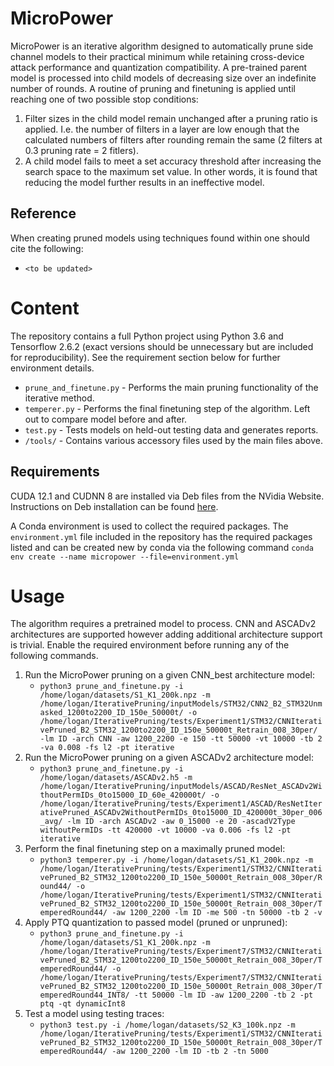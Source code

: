 # MicroPower



MicroPower is an iterative algorithm designed to automatically prune 
side channel models to their practical minimum while retaining
cross-device attack performance and quantization 
compatibility. A pre-trained parent model is processed into 
child models of decreasing size over an indefinite number of 
rounds. A routine of pruning and finetuning is applied until
reaching one of two possible stop conditions:
1. Filter sizes in the child model remain unchanged after a pruning ratio is applied. I.e. the number of filters in a layer are low enough that the calculated numbers of filters after rounding remain the same (2 filters at 0.3 pruning rate = 2 fitlers).
2. A child model fails to meet a set accuracy threshold after increasing the search space to the maximum set value. In other words, it is found that reducing the model further results in an ineffective model.

## Reference

When creating pruned models using techniques found within one should cite the following:
* ```<to be updated>```

# Content

The repository contains a full Python project using Python 
3.6 and Tensorflow 2.6.2 (exact versions should be 
unnecessary but are included for reproducibility). See the
requirement section below for further environment details. 
* ```prune_and_finetune.py``` - Performs the main pruning functionality of the iterative method.
* ```temperer.py```           - Performs the final finetuning step of the algorithm. Left out to compare model before and after. 
* ```test.py```               - Tests models on held-out testing data and generates reports.
* ```/tools/```                - Contains various accessory files used by the main files above.

## Requirements

CUDA 12.1 and CUDNN 8 are installed via Deb files from the 
NVidia Website. Instructions on Deb installation can be 
found [here](https://docs.nvidia.com/cuda/cuda-installation-guide-linux/). 

A Conda environment is used to collect the required packages.
The ```environment.yml``` file included in the repository has the required 
packages listed and can be created new by conda via the following
command ```conda env create --name micropower --file=environment.yml```

# Usage

The algorithm requires a pretrained model to process. CNN and 
ASCADv2 architectures are supported however adding additional 
architecture support is trivial. Enable the required environment 
before running any of the following commands. 

1. Run the MicroPower pruning on a given CNN_best architecture model:
    - ```python3 prune_and_finetune.py -i /home/logan/datasets/S1_K1_200k.npz -m /home/logan/IterativePruning/inputModels/STM32/CNN2_B2_STM32Unmasked_1200to2200_ID_150e_50000t/ -o /home/logan/IterativePruning/tests/Experiment1/STM32/CNNIterativePruned_B2_STM32_1200to2200_ID_150e_50000t_Retrain_008_30per/ -lm ID -arch CNN -aw 1200_2200 -e 150 -tt 50000 -vt 10000 -tb 2 -va 0.008 -fs l2 -pt iterative```
2. Run the MicroPower pruning on a given ASCADv2 architecture model:
    - ```python3 prune_and_finetune.py -i /home/logan/datasets/ASCADv2.h5 -m /home/logan/IterativePruning/inputModels/ASCAD/ResNet_ASCADv2WithoutPermIDs_0to15000_ID_60e_420000t/ -o /home/logan/IterativePruning/tests/Experiment1/ASCAD/ResNetIterativePruned_ASCADv2WithoutPermIDs_0to15000_ID_420000t_30per_006_avg/ -lm ID -arch ASCADv2 -aw 0_15000 -e 20 -ascadV2Type withoutPermIDs -tt 420000 -vt 10000 -va 0.006 -fs l2 -pt iterative```
3. Perform the final finetuning step on a maximally pruned model:
    - ```python3 temperer.py -i /home/logan/datasets/S1_K1_200k.npz -m /home/logan/IterativePruning/tests/Experiment1/STM32/CNNIterativePruned_B2_STM32_1200to2200_ID_150e_50000t_Retrain_008_30per/Round44/ -o /home/logan/IterativePruning/tests/Experiment1/STM32/CNNIterativePruned_B2_STM32_1200to2200_ID_150e_50000t_Retrain_008_30per/TemperedRound44/ -aw 1200_2200 -lm ID -me 500 -tn 50000 -tb 2 -v```
4. Apply PTQ quantization to passed model (pruned or unpruned):
    - ```python3 prune_and_finetune.py -i /home/logan/datasets/S1_K1_200k.npz -m /home/logan/IterativePruning/tests/Experiment7/STM32/CNNIterativePruned_B2_STM32_1200to2200_ID_150e_50000t_Retrain_008_30per/TemperedRound44/ -o /home/logan/IterativePruning/tests/Experiment7/STM32/CNNIterativePruned_B2_STM32_1200to2200_ID_150e_50000t_Retrain_008_30per/TemperedRound44_INT8/ -tt 50000 -lm ID -aw 1200_2200 -tb 2 -pt ptq -qt dynamicInt8```
5. Test a model using testing traces:
    - ```python3 test.py -i /home/logan/datasets/S2_K3_100k.npz -m /home/logan/IterativePruning/tests/Experiment1/STM32/CNNIterativePruned_B2_STM32_1200to2200_ID_150e_50000t_Retrain_008_30per/TemperedRound44/ -aw 1200_2200 -lm ID -tb 2 -tn 5000```

